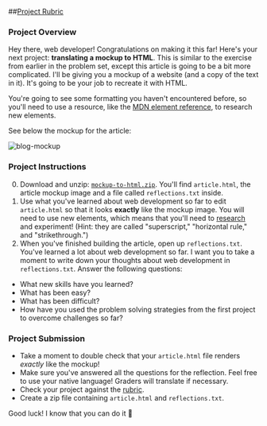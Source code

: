 ##[Project Rubric](https://review.udacity.com/#!/projects/7359899771/rubric)

### Project Overview

Hey there, web developer! Congratulations on making it this far! Here's your next project: **translating a mockup to HTML**. This is similar to the exercise from earlier in the problem set, except this article is going to be a bit more complicated. I'll be giving you a mockup of a website (and a copy of the text in it). It's going to be your job to recreate it with HTML.

You're going to see some formatting you haven't encountered before, so you'll need to use a resource, like the [MDN element reference](https://developer.mozilla.org/en-US/docs/Web/HTML/Element), to research new elements.

See below the mockup for the article:

![blog-mockup](http://lh3.googleusercontent.com/YY33JsYuLn5zCiQmhmiRdoSFr63RgdxsqUqzw_DJUq6wvRxAmidVjn37xj1vv-nTCqJnomnHWsNeqlJJHfU=s0#w=1212&h=1384)

### Project Instructions

0. Download and unzip: [`mockup-to-html.zip`](https://github.com/udacity/frontend-mockup-to-article/archive/master.zip). You'll find `article.html`, the article mockup image and a file called `reflections.txt` inside.
1. Use what you've learned about web development so far to edit `article.html` so that it looks **exactly** like the mockup image. You will need to use new elements, which means that you'll need to [research](https://developer.mozilla.org/en-US/docs/Web/HTML/Element) and experiment! (Hint: they are called "superscript," "horizontal rule," and "strikethrough.")
2. When you've finished building the article, open up `reflections.txt`. You've learned a lot about web development so far. I want you to take a moment to write down your thoughts about web development in `reflections.txt`. Answer the following questions:
  * What new skills have you learned?
  * What has been easy?
  * What has been difficult?
  * How have you used the problem solving strategies from the first project to overcome challenges so far?

### Project Submission

* Take a moment to double check that your `article.html` file renders *exactly* like the mockup!
* Make sure you've answered all the questions for the reflection. Feel free to use your native language! Graders will translate if necessary.
* Check your project against the [rubric](https://docs.google.com/document/d/15WAIw1U_e-Vr1-Iny6RiDdjlIDIDitm7yJmxBD6hiT0/pub).
* Create a zip file containing `article.html` and `reflections.txt`.

Good luck! I know that you can do it 🚀
